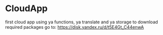 # CloudApp
first cloud app using ya functions, ya translate and ya storage
to download required packages go to:
https://disk.yandex.ru/d/t5E4Gt_C44enwA
